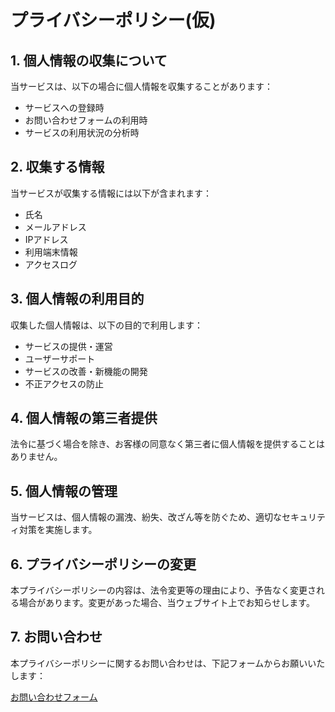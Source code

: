 # プライバシーポリシー(仮)

## 1. 個人情報の収集について

当サービスは、以下の場合に個人情報を収集することがあります：

- サービスへの登録時
- お問い合わせフォームの利用時
- サービスの利用状況の分析時

## 2. 収集する情報

当サービスが収集する情報には以下が含まれます：

- 氏名
- メールアドレス
- IPアドレス
- 利用端末情報
- アクセスログ

## 3. 個人情報の利用目的

収集した個人情報は、以下の目的で利用します：

- サービスの提供・運営
- ユーザーサポート
- サービスの改善・新機能の開発
- 不正アクセスの防止

## 4. 個人情報の第三者提供

法令に基づく場合を除き、お客様の同意なく第三者に個人情報を提供することはありません。

## 5. 個人情報の管理

当サービスは、個人情報の漏洩、紛失、改ざん等を防ぐため、適切なセキュリティ対策を実施します。

## 6. プライバシーポリシーの変更

本プライバシーポリシーの内容は、法令変更等の理由により、予告なく変更される場合があります。変更があった場合、当ウェブサイト上でお知らせします。

## 7. お問い合わせ

本プライバシーポリシーに関するお問い合わせは、下記フォームからお願いいたします：

[お問い合わせフォーム](https://cineposi.com/contact)
